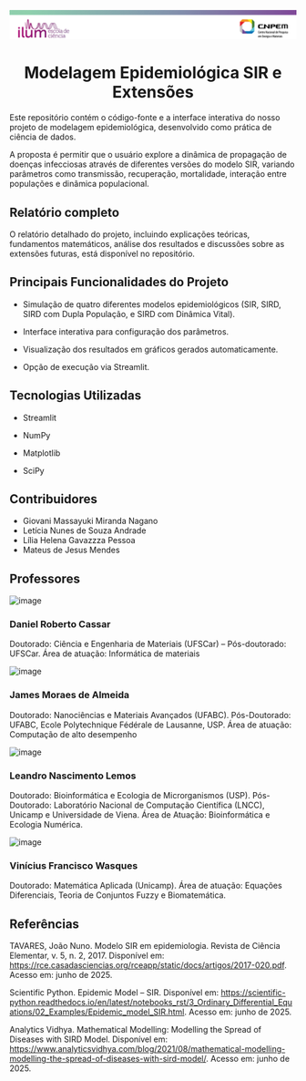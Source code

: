 ![Imagem Ilum](Imagens/header_ilum_leticia.png)

<h1 align="center">Modelagem Epidemiológica SIR e Extensões</h1>

Este repositório contém o código-fonte e a interface interativa do nosso projeto de modelagem epidemiológica, desenvolvido como prática de ciência de dados.

A proposta é permitir que o usuário explore a dinâmica de propagação de doenças infecciosas através de diferentes versões do modelo SIR, variando parâmetros como transmissão, recuperação, mortalidade, interação entre populações e dinâmica populacional.

## Relatório completo
O relatório detalhado do projeto, incluindo explicações teóricas, fundamentos matemáticos, análise dos resultados e discussões sobre as extensões futuras, está disponível no repositório.

## Principais Funcionalidades do Projeto
- Simulação de quatro diferentes modelos epidemiológicos (SIR, SIRD, SIRD com Dupla População, e SIRD com Dinâmica Vital).

- Interface interativa para configuração dos parâmetros.

- Visualização dos resultados em gráficos gerados automaticamente.

- Opção de execução via Streamlit.

## Tecnologias Utilizadas 
- Streamlit
  
- NumPy
  
- Matplotlib
  
- SciPy

## Contribuidores
- Giovani Massayuki Miranda Nagano
- Letícia Nunes de Souza Andrade
- Lília Helena Gavazzza Pessoa
- Mateus de Jesus Mendes

## Professores
![image](https://github.com/user-attachments/assets/a2c4a8d6-bdc3-493a-87dd-5b15ef9b7592)
### Daniel Roberto Cassar
Doutorado: Ciência e Engenharia de Materiais (UFSCar) – Pós-doutorado: UFSCar. Área de atuação: Informática de materiais



![image](https://github.com/user-attachments/assets/3ce04fe4-4edd-4727-b490-8252cdc9d509)

### James Moraes de Almeida
Doutorado: Nanociências e Materiais Avançados (UFABC). Pós-Doutorado: UFABC, Ecole Polytechnique Fédérale de Lausanne, USP. Área de atuação: Computação de alto desempenho



![image](https://github.com/user-attachments/assets/a330ce63-cf04-4ac1-96b5-03e151f18f49)

### Leandro Nascimento Lemos
Doutorado: Bioinformática e Ecologia de Microrganismos (USP). Pós-Doutorado: Laboratório Nacional de Computação Científica (LNCC), Unicamp e Universidade de Viena. Área de Atuação: Bioinformática e Ecologia Numérica.



![image](https://github.com/user-attachments/assets/ee394f2c-8b76-4af1-9a5d-d118bcbfe0d2)
### Vinícius Francisco Wasques
Doutorado: Matemática Aplicada (Unicamp). Área de atuação: Equações Diferenciais, Teoria de Conjuntos Fuzzy e Biomatemática.



## Referências
TAVARES, João Nuno. Modelo SIR em epidemiologia. Revista de Ciência Elementar, v. 5, n. 2, 2017. Disponível em: https://rce.casadasciencias.org/rceapp/static/docs/artigos/2017-020.pdf. Acesso em: junho de 2025.

Scientific Python. Epidemic Model – SIR. Disponível em: https://scientific-python.readthedocs.io/en/latest/notebooks_rst/3_Ordinary_Differential_Equations/02_Examples/Epidemic_model_SIR.html. Acesso em: junho de 2025.
 
Analytics Vidhya. Mathematical Modelling: Modelling the Spread of Diseases with SIRD Model. Disponível em: https://www.analyticsvidhya.com/blog/2021/08/mathematical-modelling-modelling-the-spread-of-diseases-with-sird-model/. Acesso em: junho de 2025.